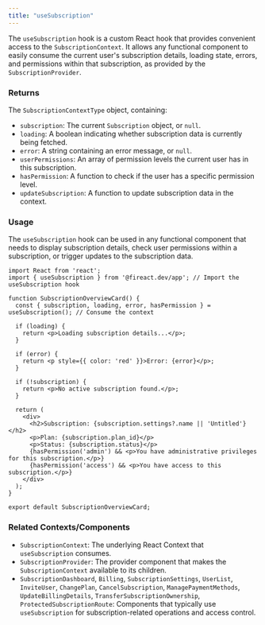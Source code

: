 ```yaml
---
title: "useSubscription"
---
```


The `useSubscription` hook is a custom React hook that provides convenient access to the `SubscriptionContext`. It allows any functional component to easily consume the current user's subscription details, loading state, errors, and permissions within that subscription, as provided by the `SubscriptionProvider`.

### Returns

The `SubscriptionContextType` object, containing:
- `subscription`: The current `Subscription` object, or `null`.
- `loading`: A boolean indicating whether subscription data is currently being fetched.
- `error`: A string containing an error message, or `null`.
- `userPermissions`: An array of permission levels the current user has in this subscription.
- `hasPermission`: A function to check if the user has a specific permission level.
- `updateSubscription`: A function to update subscription data in the context.

### Usage

The `useSubscription` hook can be used in any functional component that needs to display subscription details, check user permissions within a subscription, or trigger updates to the subscription data.

```tsx
import React from 'react';
import { useSubscription } from '@fireact.dev/app'; // Import the useSubscription hook

function SubscriptionOverviewCard() {
  const { subscription, loading, error, hasPermission } = useSubscription(); // Consume the context

  if (loading) {
    return <p>Loading subscription details...</p>;
  }

  if (error) {
    return <p style={{ color: 'red' }}>Error: {error}</p>;
  }

  if (!subscription) {
    return <p>No active subscription found.</p>;
  }

  return (
    <div>
      <h2>Subscription: {subscription.settings?.name || 'Untitled'}</h2>
      <p>Plan: {subscription.plan_id}</p>
      <p>Status: {subscription.status}</p>
      {hasPermission('admin') && <p>You have administrative privileges for this subscription.</p>}
      {hasPermission('access') && <p>You have access to this subscription.</p>}
    </div>
  );
}

export default SubscriptionOverviewCard;
```

### Related Contexts/Components

- `SubscriptionContext`: The underlying React Context that `useSubscription` consumes.
- `SubscriptionProvider`: The provider component that makes the `SubscriptionContext` available to its children.
- `SubscriptionDashboard`, `Billing`, `SubscriptionSettings`, `UserList`, `InviteUser`, `ChangePlan`, `CancelSubscription`, `ManagePaymentMethods`, `UpdateBillingDetails`, `TransferSubscriptionOwnership`, `ProtectedSubscriptionRoute`: Components that typically use `useSubscription` for subscription-related operations and access control.
